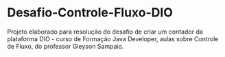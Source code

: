 # Desafio-Controle-Fluxo-DIO

 Projeto elaborado para resolução do desafio de criar um contador da plataforma DIO - curso de Formação Java Developer, aulas sobre Controle de Fluxo, do professor Gleyson Sampaio.
